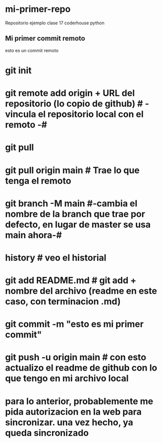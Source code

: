 # mi-primer-repo
Repositorio ejemplo clase 17 coderhouse python

## Mi primer commit remoto
esto es un commit remoto

# git init
# git remote add origin  + URL del repositorio (lo copio de github)  # - vincula el repositorio local con el remoto -#
# git pull
# git pull origin main  # Trae lo que tenga el remoto #
# git branch -M main  #-cambia el nombre de la branch que trae por defecto, en lugar de master se usa main ahora-#
# history  # veo el historial #
# git add README.md  # git add + nombre del archivo (readme en este caso, con terminacion .md) 
# git commit -m "esto es mi primer commit"
# git push -u origin main # con esto actualizo el readme de github con lo que tengo en mi archivo local #
# para lo anterior, probablemente me pida autorizacion en la web para sincronizar. una vez hecho, ya queda sincronizado
